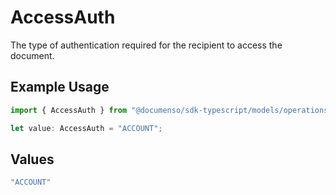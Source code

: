 # AccessAuth

The type of authentication required for the recipient to access the document.

## Example Usage

```typescript
import { AccessAuth } from "@documenso/sdk-typescript/models/operations";

let value: AccessAuth = "ACCOUNT";
```

## Values

```typescript
"ACCOUNT"
```